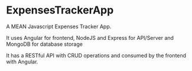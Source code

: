 # ExpensesTrackerApp
A MEAN Javascript Expenses Tracker App. 
<p>It uses Angular for frontend, NodeJS and Express for API/Server and MongoDB for database storage</p>
<p>It has a RESTful API with CRUD operations and consumed by the frontend with Angular.